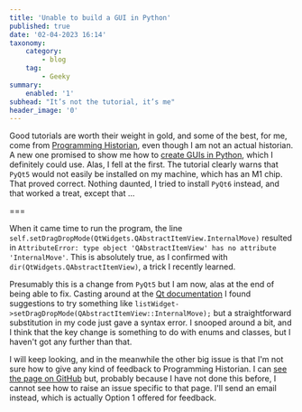 ```yaml
---
title: 'Unable to build a GUI in Python'
published: true
date: '02-04-2023 16:14'
taxonomy:
    category:
        - blog
    tag:
        - Geeky
summary:
    enabled: '1'
subhead: "It’s not the tutorial, it’s me"
header_image: '0'
---
```


Good tutorials are worth their weight in gold, and some of the best, for me, come from [Programming Historian](https://programminghistorian.org), even though I am not an actual historian. A new one promised to show me how to [create GUIs in Python](https://programminghistorian.org/en/lessons/creating-guis-in-python-for-digital-humanities-projects), which I definitely could use. Alas, I fell at the first. The tutorial clearly warns that `PyQt5` would not easily be installed on my machine, which has an M1 chip. That proved correct. Nothing daunted, I tried to install `PyQt6` instead, and that worked a treat, except that …

===

When it came time to run the program, the line `        self.setDragDropMode(QtWidgets.QAbstractItemView.InternalMove)` resulted in `AttributeError: type object 'QAbstractItemView' has no attribute 'InternalMove'`. This is absolutely true, as I confirmed with `dir(QtWidgets.QAbstractItemView)`, a trick I recently learned.

Presumably this is a change from `PyQt5` but I am now, alas at the end of being able to fix. Casting around at the [Qt documentation](https://doc.qt.io/qt-6/model-view-programming.html#using-drag-and-drop-with-item-views) I found suggestions to try something like `listWidget->setDragDropMode(QAbstractItemView::InternalMove);` but a straightforward substitution in my code just gave a syntax error. I snooped around a bit, and I think that the key change is something to do with enums and classes, but I haven't got any further than that.

I will keep looking, and in the meanwhile the other big issue is that I'm not sure how to give any kind of feedback to Programming Historian. I can [see the page on GitHub](https://github.com/programminghistorian/jekyll/blob/gh-pages/en/lessons/creating-guis-in-python-for-digital-humanities-projects.md) but, probably because I have not done this before, I cannot see how to raise an issue specific to that page. I'll send an email instead, which is actually Option 1 offered for feedback.

